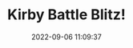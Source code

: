 ---
date: 2022-09-06 11:09:37
title: 'Kirby Battle Blitz!'	
tags: [free, 2D fighter, PC, linux, macOS, pixel art, hand-drawn]
img: https://i.imgur.com/Nh6BLeE.jpg
price: Free	
link: https://gamejolt.com/games/KBB/578480	
twitter: https://twitter.com/kbbdevteam
discord: https://discord.gg/aR3qAkB
---